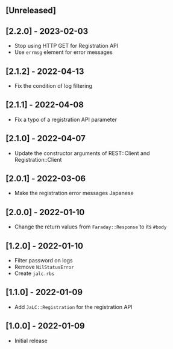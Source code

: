 ## [Unreleased]

## [2.2.0] - 2023-02-03

- Stop using HTTP GET for Registration API
- Use `errmsg` element for error messages

## [2.1.2] - 2022-04-13

- Fix the condition of log filtering

## [2.1.1] - 2022-04-08

- Fix a typo of a registration API parameter

## [2.1.0] - 2022-04-07

- Update the constructor arguments of REST::Client and Registration::Client

## [2.0.1] - 2022-03-06

- Make the registration error messages Japanese

## [2.0.0] - 2022-01-10

- Change the return values from `Faraday::Response` to its `#body`

## [1.2.0] - 2022-01-10

- Filter password on logs
- Remove `NilStatusError`
- Create `jalc.rbs`

## [1.1.0] - 2022-01-09

- Add `JaLC::Registration` for the registration API

## [1.0.0] - 2022-01-09

- Initial release
